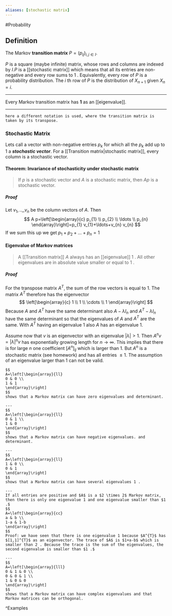 ```yaml
---
aliases: [stochastic matrix]
---
```

#Probability 

## Definition
The Markov **transition matrix** $P=\left(p_{i j}\right)_{i, j \in I}$.

$P$ is a square (maybe infinite) matrix, whose rows and columns are indexed by $I . P$ is a [[stochastic matrix]] which means that all its entries are non-negative and every row sums to 1 . Equivalently, every row of $P$ is a probability distribution. The $i$ th row of $P$ is the distribution of $X_{n+1}$ given $X_{n}=i$.

---
Every Markov transition matrix has **1** as an [[eigenvalue]].

---
`here a different notation is used, where the transition matrix is taken by its transpose.`
### Stochastic Matrix
Lets call a vector with non-negative entries $p_{k}$ for which all the $p_{k}$ add up to 1 a ***stochastic vector***. For a [[Transition matrix|stochastic matrix]], every column is a stochastic vector.

#### Theorem: Invariance of stochasticity under stochastic matrix
>If $p$ is a stochastic vector and $A$ is a stochastic matrix, then $A p$ is a stochastic vector.

##### Proof
Let $v_{1}, . .,, v_{n}$ be the column vectors of $A$. Then
$$
A p=\left[\begin{array}{c}
p_{1} \\
p_{2} \\
\ldots \\
p_{n}
\end{array}\right]=p_{1} v_{1}+\ldots+v_{n} v_{n}
$$
If we sum this up we get $p_{1}+p_{2}+\ldots+p_{n}=1$

#### Eigenvalue of Markov matrices
>A [[Transition matrix]] $A$ always has an [[eigenvalue]] 1 . All other eigenvalues are in absolute value smaller or equal to 1 .

##### Proof
For the transpose matrix $A^{T}$, the sum of the row vectors is equal to $1 .$ The matrix $A^{T}$ therefore has the eigenvector
$$
\left[\begin{array}{c}
1 \\
1 \\
\cdots \\
1
\end{array}\right]
$$
Because $A$ and $A^{T}$ have the same determinant also $A-\lambda I_{n}$ and $A^{T}-\lambda I_{n}$ have the same determinant so that the eigenvalues of $A$ and $A^{T}$ are the same. With $A^{T}$ having an eigenvalue 1 also $A$ has an eigenvalue 1.

Assume now that $v$ is an eigenvector with an eigenvalue $|\lambda|>1$. Then $A^{n} v=|\lambda|^{n} v$ has exponentially growing length for $n \rightarrow \infty$. This implies that there is for large $n$ one coefficient $\left[A^{n}\right]_{i j}$ which is larger than $1 .$ But $A^{n}$ is a stochastic matrix (see homework) and has all entries $\leq 1 .$ The assumption of an eigenvalue larger than 1 can not be valid.

```ad-example
$$
A=\left[\begin{array}{ll}
0 & 0 \\
1 & 1
\end{array}\right]
$$
shows that a Markov matrix can have zero eigenvalues and determinant.

---
$$
A=\left[\begin{array}{ll}
0 & 1 \\
1 & 0
\end{array}\right]
$$
shows that a Markov matrix can have negative eigenvalues. and determinant.

---
$$
A=\left[\begin{array}{ll}
1 & 0 \\
0 & 1
\end{array}\right]
$$
shows that a Markov matrix can have several eigenvalues 1 .

---
If all entries are positive and $A$ is a $2 \times 2$ Markov matrix, then there is only one eigenvalue 1 and one eigenvalue smaller than $1 .$
$$
A=\left[\begin{array}{cc}
a & b \\
1-a & 1-b
\end{array}\right]
$$
Proof: we have seen that there is one eigenvalue 1 because $A^{T}$ has $[1,1]^{T}$ as an eigenvector. The trace of $A$ is $1+a-b$ which is smaller than 2 . Because the trace is the sum of the eigenvalues, the second eigenvalue is smaller than $1 .$

---
$$
A=\left[\begin{array}{lll}
0 & 1 & 0 \\
0 & 0 & 1 \\
1 & 0 & 0
\end{array}\right]
$$
shows that a Markov matrix can have complex eigenvalues and that Markov matrices can be orthogonal.
```
^Examples